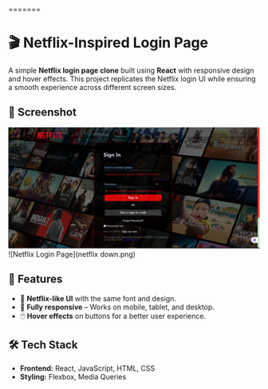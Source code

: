 =======
# 🎬 Netflix-Inspired Login Page  

A simple **Netflix login page clone** built using **React** with responsive design and hover effects. This project replicates the Netflix login UI while ensuring a smooth experience across different screen sizes.  

## 📸 Screenshot  
![Netflix Login Page](netflix%20first.png)
![Netflix Login Page](netflix down.png)


## 🚀 Features  
- 🎨 **Netflix-like UI** with the same font and design.  
- 📱 **Fully responsive** – Works on mobile, tablet, and desktop.  
- 🖱️ **Hover effects** on buttons for a better user experience.   

## 🛠️ Tech Stack  
- **Frontend:** React, JavaScript, HTML, CSS  
- **Styling:** Flexbox, Media Queries  
